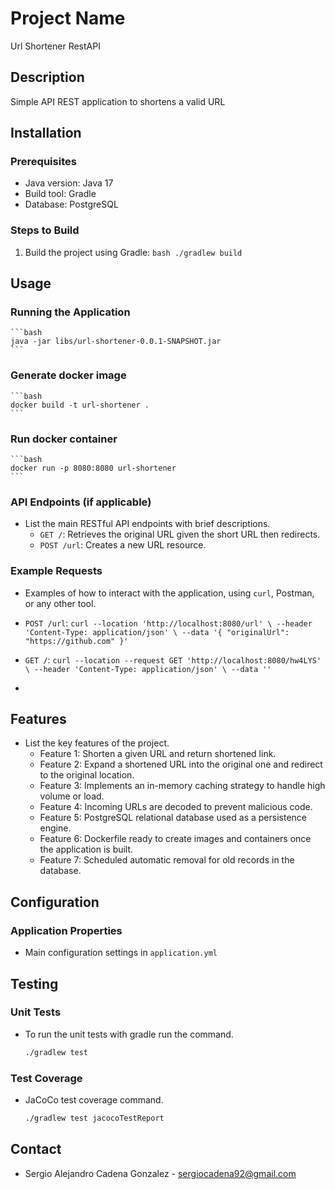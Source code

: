 # Project Name
Url Shortener RestAPI

## Description
Simple API REST application to shortens a valid URL   

## Installation
### Prerequisites
- Java version: Java 17
- Build tool: Gradle
- Database: PostgreSQL

### Steps to Build
1. Build the project using Gradle:
    ``bash
    ./gradlew build
    ``

## Usage
### Running the Application
    ```bash
    java -jar libs/url-shortener-0.0.1-SNAPSHOT.jar
    ```

### Generate docker image
    ```bash
    docker build -t url-shortener .
    ```
### Run docker container
    ```bash
    docker run -p 8080:8080 url-shortener
    ```

### API Endpoints (if applicable)
- List the main RESTful API endpoints with brief descriptions.
    - `GET /`: Retrieves the original URL given the short URL then redirects.
    - `POST /url`: Creates a new URL resource.

### Example Requests
- Examples of how to interact with the application, using `curl`, Postman, or any other tool.

- `POST /url`:
  `curl --location 'http://localhost:8080/url' \
  --header 'Content-Type: application/json' \
  --data '{
  "originalUrl": "https://github.com"
  }'`

- `GET /`:
  `curl --location --request GET 'http://localhost:8080/hw4LYS' \
  --header 'Content-Type: application/json' \
  --data ''`
- 
## Features
- List the key features of the project.
    - Feature 1: Shorten a given URL and return shortened link.
    - Feature 2: Expand a shortened URL into the original one and redirect to the original location.
    - Feature 3: Implements an in-memory caching strategy to handle high volume or load.
    - Feature 4: Incoming URLs are decoded to prevent malicious code.
    - Feature 5: PostgreSQL relational database used as a persistence engine.
    - Feature 6: Dockerfile ready to create images and containers once the application is built.
    - Feature 7: Scheduled automatic removal for old records in the database.

## Configuration
### Application Properties
- Main configuration settings in `application.yml`

## Testing
### Unit Tests
- To run the unit tests with gradle run the command.
    ```bash
    ./gradlew test
    ```

### Test Coverage
- JaCoCo test coverage command.
  ```bash
  ./gradlew test jacocoTestReport
  ```

## Contact
- Sergio Alejandro Cadena Gonzalez - sergiocadena92@gmail.com

